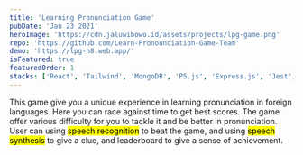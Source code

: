 ```yaml
---
title: 'Learning Pronunciation Game'
pubDate: 'Jan 23 2021'
heroImage: 'https://cdn.jaluwibowo.id/assets/projects/lpg-game.png'
repo: 'https://github.com/Learn-Pronounciation-Game-Team'
demo: 'https://lpg-h8.web.app/'
isFeatured: true
featuredOrder: 1
stacks: ['React', 'Tailwind', 'MongoDB', 'P5.js', 'Express.js', 'Jest', 'Web Speech API']
---
```


This game give you a unique experience in learning pronunciation in foreign languages. Here you can race against time to get best scores. The game offer various difficulty for you to tackle it and be better in pronunciation. User can using <mark>speech recognition</mark> to beat the game, and using <mark>speech synthesis</mark> to give a clue, and leaderboard to give a sense of achievement.
